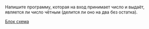Напишите программу, которая на вход принимает число и выдаёт, является ли число чётным (делится ли оно на два без остатка).

[Блок схема](diagram.drawio.png)